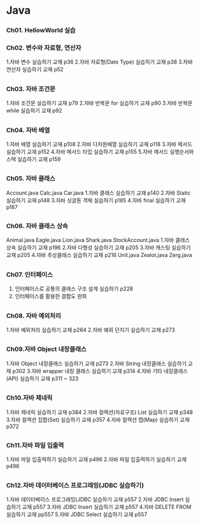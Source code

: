 # Java
### Ch01. HellowWorld 실습

### Ch02. 변수와 자료형, 연산자
1.자바 변수 실습하기 교재 p36
2.자바 자료형(Date Type) 실습하기 교재 p38
3.자바 연산자 실습하기 교재 p52
##

### Ch03. 자바 조건문
1.자바 조건문 실습하기 교재 p79
2.자바 반복문 for 실습하기 교재 p90
3.자바 반복문 while 실습하기 교재 p92
##

### Ch04. 자바 배열
1.자바 배열 실습하기 교재 p108
2.자바 다차원배열 실습하기 교재 p118
3.자바 메서드 실습하기 교재 p152
4.자바 메서드 타입 실습하기 교재 p155
5.자바 메서드 실행순서와 스택 실습하기 교재 p159
##

### Ch05. 자바 클래스 
Account.java
Calc.java
Car.java
1.자바 클래스 실습하기 교재 p140
2.자바 Static 실습하기 교재 p148
3.자바 싱글톤 객체 실습하기 p185
4.자바 final 실습하기 교재 p187
##

### Ch06.  자바 클래스 상속 
Animal.java
Eagle.java
Lion.java
Shark.java
StockAccount.java
1.자바 클래스 상속 실습하기 교재 p196
2.자바 다형성 실습하기 교재 p205
3.자바 캐스팅 실습하기 교재 p205
4.자바 추상클래스 실습하기 교재 p216
Unit.java
Zealot.java
Zerg.java
##

### Ch07. 인터페이스
1. 인터페이스로 공통의 클래스 구조 설계 실습하기 p228
2. 인터페이스를 활용한 결합도 완화
##

### Ch08. 자바 예외처리 
1.자바 예외처리 실습하기 교재 p264 
2.자바 예외 던지기 실습하기 교재 p273
##

### Ch09.자바 Object 내장클래스
1.자바 Object 내장클래스 실습하기 교재 p273
2.자바 String 내장클래스 실습하기 교재 p302
3.자바 wrapper 내장 클래스 실습하기 교재 p314
4.자바 기타 내장클래스(API) 실습하기 교재 p311 ~ 323
##

### Ch10.자바 제네릭
1.자바 제네릭 실습하기 교재 p384
2.자바 컬렉션(자료구조) List 실습하기 교재 p348
3.자바 컬렉션 집합(Set) 실습하기 교재 p357
4.자바 컬렉션 맵(Map) 실습하기 교재 p372
##

### Ch11.자바 파일 입출력
1.자바 파일 입출력하기 실습하기 교재 p496
2.자바 파일 입출력하기 실습하기 교재 p496
##

### Ch12.자바 데이터베이스 프로그래밍(JDBC 실습하기)
1.자바 데이터베이스 프로그래밍(JDBC 실습하기 교재 p557
2.자바 JDBC Insert 실습하기 교재 p557
3.자바 JDBC Insert 실습하기 교재 p557
4.자바 DELETE FROM 실습하기 교재 pp557
5.자바 JDBC Select 실습하기 교재 p557
##